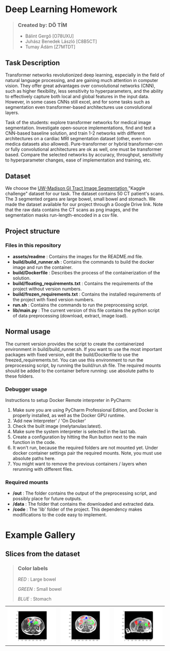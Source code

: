 # Deep Learning Homework

> ### Created by: DÖ TÍM
> 
> - Bálint Gergő [O78UXU]
> - Juhász Benedek László [C8B5CT]
> - Tumay Ádám [Z7MTDT]

## Task Description

Transformer networks revolutionized deep learning,
especially in the field of natural language processing,
and are gaining much attention in computer vision.
They offer great advantages over convolutional networks (CNN),
such as higher flexibility, less sensitivity to hyperparameters,
and the ability to effectively capture both local and global features in the input data.
However, in some cases CNNs still excel,
and for some tasks such as segmentation even transformer-based architectures use convolutional layers. 

Task of the students:
explore transformer networks for medical image segmentation.
Investigate open-source implementations,
find and test a CNN-based baseline solution,
and train 1-2 networks with different architectures on a cardiac MRI segmentation dataset
(other, even non medica datasets also allowed).
Pure-transformer or hybrid transformer-cnn or fully convolutional architectures are ok as well,
one must be transformer based.
Compare the selected networks by accuracy, throughput, sensitivity to hyperparameter changes,
ease of implementation and training, etc. 

## Dataset

We choose the [UW-Madison GI Tract Image Segmentation ](https://www.kaggle.com/competitions/uw-madison-gi-tract-image-segmentation)
"Kaggle challenge" dataset for our task.
The dataset contains 50 CT patient's scans.
The 3 segmented organs are large bowel, small bowel and stomach.
We made the dataset available for our project through a Google Drive link.
Note that the raw data contains the CT scans as png images, and the segmentation masks run-length-encoded in a csv file.

## Project structure

### Files in this repository
- **assets/readme** : Contains the images for the README.md file.
- **build/build_runner.sh** : Contains the commands to build the docker image and run the container.
- **build/Dockerfile** : Describes the process of the containerization of the solution.
- **build/floating_requirements.txt** : Contains the requirements of the project without version numbers.
- **build/frozen_requirements.txt** : Contains the installed requirements of the project with fixed version numbers.
- **run.sh** : Contains the commands to run the preprocessing script.
- **lib/main.py** : The current version of this file contains the python script of data preprocessing (download, extract, image load).

## Normal usage

The current version provides the script to create the containerized environment in build/build_runner.sh.
If you want to use the most important packages with fixed version, edit the build/Dockerfile to use the freezed_requirements.txt.
You can use this environment to run the preprocessing script, by running the build/run.sh file.
The required mounts should be added to the container before running: use absolute paths to these folders.

### Debugger usage

Instructions to setup Docker Remote interpreter in PyCharm:

1. Make sure you are using PyCharm Professional Edition,
   and Docker is properly installed,
   as well as the Docker GPU runtime.
2. 'Add new Interpreter' / 'On Docker'
3. Check the built image (melytanulas:latest).
4. Make sure the system interpreter is selected in the last tab.
5. Create a configuration by hitting the Run button next to the main function in the code.
6. It won't run, because the required folders are not mounted yet.
   Under docker container settings pair the required mounts.
   Note, you must use absolute paths here.
7. You might want to remove the previous containers / layers when rerunning with different files.

### Required mounts
- **/out** : The folder contains the output of the preprocessing script, and possibly place for future outputs.
- **/data** : The folder that contains the downloaded and extracted data.
- **/code** : The 'lib' folder of the project. This dependency makes modifications to the code easy to implement.

# Example Gallery

## Slices from the dataset

> ### Color labels
> 
> *RED* : Large bowel
> 
> *GREEN* : Small bowel
> 
> *BLUE* : Stomach

<table>
  <tr>
    <td><img src="assets/readme/segmentation1.png" width=260 ></td>
    <td><img src="assets/readme/segmentation2.png" width=260 ></td>
    <td><img src="assets/readme/segmentation3.png" width=260 ></td>
  </tr>
 </table>
